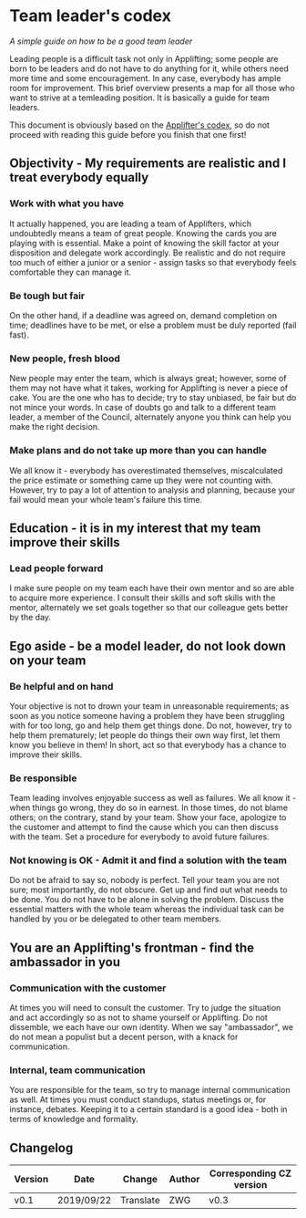 # Team leader's codex

_A simple guide on how to be a good team leader_

Leading people is a difficult task not only in Applifting; some people are born to be leaders and do not have to do anything for it, while others need more time and some encouragement. In any case, everybody has ample room for improvement. This brief overview presents a map for all those who want to strive at a temleading position. It is basically a guide for team leaders.

This document is obviously based on the [Applifter's codex](./applifters-codex.md), so do not proceed with reading this guide before you finish that one first!

## Objectivity - My requirements are realistic and I treat everybody equally

### Work with what you have

It actually happened, you are leading a team of Applifters, which undoubtedly means a team of great people. Knowing the cards you are playing with is essential.
Make a point of knowing the skill factor at your disposition and delegate work accordingly. Be realistic and do not require too much of either a junior or a senior - assign tasks so that everybody feels comfortable they can manage it.

### Be tough but fair

On the other hand, if a deadline was agreed on, demand completion on time; deadlines have to be met, or else a problem must be duly reported (fail fast).

### New people, fresh blood

New people may enter the team, which is always great; however, some of them may not have what it takes, working for Applifting is never a piece of cake. You are the one who has to decide; try to stay unbiased, be fair but do not mince your words. In case of doubts go and talk to a different team leader, a member of the Council, alternately anyone you think can help you make the right decision.

### Make plans and do not take up more than you can handle

We all know it - everybody has overestimated themselves, miscalculated the price estimate or something came up they were not counting with. However, try to pay a lot of attention to analysis and planning, because your fail would mean your whole team's failure this time.

## Education - it is in my interest that my team improve their skills

### Lead people forward

I make sure people on my team each have their own mentor and so are able to acquire more experience. I consult their skills and soft skills with the mentor, alternately we set goals together so that our colleague gets better by the day.

## Ego aside - be a model leader, do not look down on your team

### Be helpful and on hand

Your objective is not to drown your team in unreasonable requirements; as soon as you notice someone having a problem they have been struggling with for too long, go and help them get things done. Do not, however, try to help them prematurely; let people do things their own way first, let them know you believe in them! In short, act so that everybody has a chance to improve their skills.

### Be responsible

Team leading involves enjoyable success as well as failures. We all know it - when things go wrong, they do so in earnest. In those times, do not blame others; on the contrary, stand by your team. Show your face, apologize to the customer and attempt to find the cause which you can then discuss with the team. Set a procedure for everybody to avoid future failures.

### Not knowing is OK - Admit it and find a solution with the team

Do not be afraid to say so, nobody is perfect. Tell your team you are not sure; most importantly, do not obscure. Get up and find out what needs to be done. You do not have to be alone in solving the problem. Discuss the essential matters with the whole team whereas the individual task can be handled by you or be delegated to other team members.

## You are an Applifting's frontman - find the ambassador in you

### Communication with the customer

At times you will need to consult the customer. Try to judge the situation and act accordingly so as not to shame yourself or Applifting. Do not dissemble, we each have our own identity. When we say "ambassador", we do not mean a populist but a decent person, with a knack for communication.

### Internal, team communication

You are responsible for the team, so try to manage internal communication as well. At times you must conduct standups, status meetings or, for instance, debates. Keeping it to a certain standard is a good idea - both in terms of knowledge and formality. 

## Changelog

| Version | Date       | Change    | Author | Corresponding CZ version |
| ------- | ---------- | --------- | ------ | ------------------------ |
| v0.1    | 2019/09/22 | Translate | ZWG    | v0.3                     |
